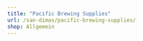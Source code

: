```yaml
---
title: "Pacific Brewing Supplies"
url: /san-dimas/pacific-brewing-supplies/
shop: Allgemein
---
```

